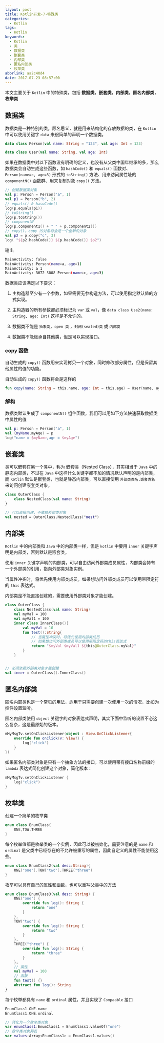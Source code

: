 ```yaml
---
layout: post
title: Kotlin开发-7-特殊类
categories:
  - Kotlin
tags:
  - Kotlin
keywords:
  - Kotlin
  - 类
  - 数据类
  - 嵌套类
  - 内部类
  - 匿名内部类
  - 枚举类
abbrlink: aa2c40d4
date: 2017-07-23 08:57:00
---
```

 
本文主要关于 `Kotlin` 中的特殊类，包括 **数据类**，**嵌套类**，**内部类**，**匿名内部类**，**枚举类**

<!--more-->
## 数据类

数据类是一种特别的类，顾名思义，就是用来结构化的存放数据的类，在 `Kotlin` 中可以使用关键字 `data` 来很简单的声明一个数据类。

```kotlin
data class Person(val name: String = "123", val age: Int = 123)

data class User(val name: String, val age: Int)
```

如果在数据类中对以下函数没有明确的定义，也没有从父类中国年继承的多，那么数据类会自动生成这些函数，如 `hashCode()` 和 `equals()` 函数对、`Person(name=c, age=3)` 形式的 `toString()` 方法、用来访问属性址的 `componentN()` 函数群、用来复制对象 `copy()` 方法。

```kotlin
// 创建数据类对象
val p: Person = Person("a", 1)
val p1 = Person("b", 2)
// equals() & hasoCode()
log(p.equals(p1))
// toString()
log(p.toString())
// componentN
log(p.component1() + " " + p.component2())
// copy()，copy 的对象将会是一个全新的对象
val p2 = p.copy("c", 3)
log( "${p2.hashCode()} ${p.hashCode()} $p2")
```
输出

```bash
MainActivity: false
MainActivity: Person(name=a, age=1)
MainActivity: a 1
MainActivity: 3072 3008 Person(name=c, age=3)
```
数据类应该满足以下要求：

1. 主构造器至少有一个参数，如果需要无参构造方法，可以使用指定默认值的方式实现。

2. 主构造器的所有参数都必须标记为 `var` 或 `val`，像 `data class Use2(name: String, age: Int)` 这样是不允许的。

3. 数据类不能是 `抽象类`，`open 类` ，`封闭(sealed)类` 或 `内部类`

4. 数据类不能继承自其他类，但是可以实现接口。

### copy 函数

自动生成的 `copy()` 函数用来实现拷贝一个对象，同时修改部分属性，但是保留其他属性的值的功能。	

自动生成的 `copy()` 函数将会是这样的

```kotlin
fun copy(name: String = this.name, age: Int = this.age) = User(name, age)
```

### 解构

数据类默认生成了 `componentN()` 组件函数，我们可以用如下方法快速获取数据类中属性的值

```kotlin
val p: Person = Person("a", 1)
val (myName,myAge) = p
log("name = $myName,age = $myAge")
```

## 嵌套类

类可以嵌套在另一个类中，称为 嵌套类（Nested Class），其实相当于 `Java` 中的静态内部类，不过在 `Java` 中这样什么关键字都不加的情况默认声明的是内部类，而 `Kotlin` 默认是嵌套类，也就是静态内部类，可以直接使用 `外部类类名.嵌套类名` 来访问创建嵌套类对象。

```kotlin
class OuterClass {
    class NestedClass(val name: String)
}

// 可以直接创建，不依赖外部类对象
val nested = OuterClass.NestedClass("nest")
```

##  内部类
`Kotlin` 中的内部类和  `Java` 中的内部类一样，但是 `kotlin` 中要用 `inner` 关键字声明是内部类，否则默认是嵌套类。

使用 `inner` 关键字声明的内部类，可以自由访问外部类成员属性，内部类会持有一个外部类的引用，指向外部类对象实例。 

当属性冲突时，将优先使用内部类成员，如果想访问外部类成员可以使用带限定符的 `this` 表达式。

内部类是不能直接创建的，需要使用外部类对象才能创建。

```kotlin
class OuterClass {
    class NestedClass(val name: String)
    val myVal = 100
    val myVal1 = 100
    inner class InnerClass(){
        val myVal = 10
        fun test():String{
            // 当属性冲突时，将优先使用内部类成员
            // 如果想访问外部类成员可以使用带限定符的this表达式
            return "$myVal $myVal1 ${this@OuterClass.myVal}"
        }
    }


// 必须依赖外部类对象才能创建
val inner = OuterClass().InnerClass()
``` 


## 匿名内部类

匿名内部类也是一个常见的用法，适用于只需要创建一次使用一次的情况，比如为控件设置监听。

匿名内部类使用 `object` 关键字的对象表达式声明，其实下面中监听的设置不必这么复杂，这是最原始的版本。

```kotlin
mMyMsgTv.setOnClickListener(object : View.OnClickListener{
    override fun onClick(v: View?) {
    	log("click")
    }
})
```
如果匿名内部类对象是只有一个抽象方法的接口，可以使用带有接口名称前缀的 `lambda` 表达式简化创建这个对象，简化版本：

```kotlin
mMyMsgTv.setOnClickListener {
    log("click")
}
```


## 枚举类

创建一个简单的枚举类

```kotlin
enum class EnumClass{
    ONE,TOW,THREE
}
```

每个枚举值都是枚举类的一个实例，因此可以被初始化，需要注意的是 `name` 和 `ordinal` 是父类中已经存在的不允许被重写的属性，因此自定义的属性不能使用这些。


```kotlin
enum class EnumClass2(val desc:String){
    ONE("one"),TOW("two"),THREE("three")
}
```

枚举可以具有自己的属性和函数，也可以重写父类中的方法

```kotlin
enum class EnumClass3(val desc: String) {
    ONE("one") {
        override fun log(): String {
            return "one"
        }
    },
    TOW("two") {
        override fun log(): String {
            return "two"
        }
    },
    THREE("three") {
        override fun log(): String {
            return "three"
        }
    };
    // 属性
    val myVal = 100
    // 函数
    fun test() {}
    abstract fun log(): String
}
```

每个枚举都具有 `name` 和 `ordinal` 属性，并且实现了 `Compaable` 接口

```kotlin
EnumClass1.ONE.name
EnumClass1.ONE.ordinal

// 转化为一个枚举类对象
var enumClass1:EnumClass1 = EnumClass1.valueOf("one")
// 枚举类对象列表
var values:Array<EnumClass1> = EnumClass1.values()
```

